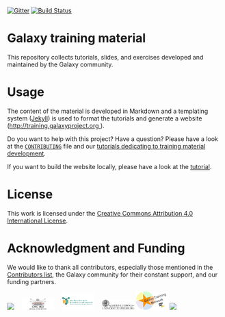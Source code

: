 [![Gitter](https://badges.gitter.im/Galaxy-Training-Network/training-material.svg)](https://gitter.im/Galaxy-Training-Network/Lobby?utm_source=badge&utm_medium=badge&utm_campaign=pr-badge&utm_content=badge) [![Build Status](https://travis-ci.org/galaxyproject/training-material.svg?branch=master)](https://travis-ci.org/galaxyproject/training-material)


Galaxy training material
========================

This repository collects tutorials, slides, and exercises developed and maintained by the Galaxy community.

# Usage

The content of the material is developed in Markdown and a templating system ([Jekyll](http://jekyllrb.com/)) is used to format the tutorials and generate a website ([http://training.galaxyproject.org ](http://training.galaxyproject.org)).

Do you want to help with this project? Have a question? Please have a look at the [`CONTRIBUTING`](CONTRIBUTING.md) file and our [tutorials dedicating to training material development](https://galaxyproject.github.io/training-material//topics/training).

If you want to build the website locally, please have a look at the [tutorial](https://galaxyproject.github.io/training-material//topics/training/tutorials/create-new-tutorial-jekyll/tutorial.html).

# License

This work is licensed under the [Creative Commons Attribution 4.0 International License](https://creativecommons.org/licenses/by/4.0/).

# Acknowledgment and Funding

We would like to thank all contributors, especially those mentioned in the [Contributors list](CONTRIBUTORS.md), the Galaxy community for their constant support, and our funding partners.

<a href="https://www.denbi.de/"><img src="https://raw.githubusercontent.com/bgruening/rbc_docs/master/logo/deNBI_Logo_rgb.png" width="15%"></a> 	&emsp;<a href="http://www.sfb992.uni-freiburg.de/"><img src="https://raw.githubusercontent.com/bgruening/presentations/bce348bb606c312d531c479e63a66efc2bc38d44/shared/resources/img/MEDEP.jpg" width="15%"></a> 	&emsp;<a href="http://www.ie-freiburg.mpg.de"><img src="https://raw.githubusercontent.com/bgruening/presentations/master/shared/resources/img/14_MPI_IE_logo_mit_180.gif" width="15%"></a> 	&emsp;<a href="https://www.uni-freiburg.de/"><img src="https://raw.githubusercontent.com/bgruening/presentations/a2e38e4b007994af798320db3a0131c4bb891c0e/shared/resources/img/logo_freiburg.jpg" width="15%"></a>
<a href="https://wiki.galaxyproject.org/Teach/GTN"><img src="./shared/images/GTNLogo1000.png" width="15%"></a>
<a href="http://www.france-bioinformatique.fr/"><img src="http://www.france-bioinformatique.fr/sites/default/files/ifb-logo_1.png" width="15%"></a> &emsp;

